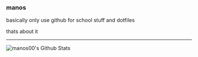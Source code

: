 ### manos

basically only use github for school stuff and dotfiles

thats about it

---

<img align="left" alt="manos00's Github Stats" src="https://github-readme-stats.vercel.app/api/?username=manos00&show_icons=true&title_color=fff&icon_color=79ff97&text_color=9f9f9f&bg_color=151515" />
